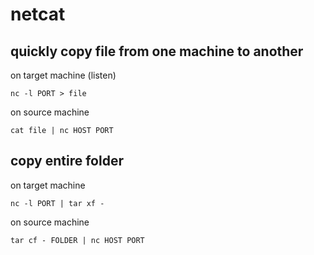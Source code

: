 # netcat

## quickly copy file from one machine to another

on target machine (listen)
```
nc -l PORT > file
```

on source machine
```
cat file | nc HOST PORT
```

## copy entire folder

on target machine
```
nc -l PORT | tar xf -
```

on source machine
```
tar cf - FOLDER | nc HOST PORT
```